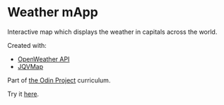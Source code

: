 # Weather mApp

Interactive map which displays the weather in capitals across the world.

Created with:

- [OpenWeather API](https://openweathermap.org/api)
- [JQVMap](https://www.10bestdesign.com/jqvmap/)

Part of [the Odin Project](https://www.theodinproject.com/) curriculum.

Try it [here](https://sentkowski.github.io/weather-mApp/).
